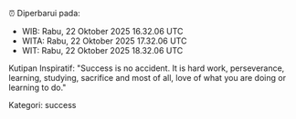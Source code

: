 ⏰ Diperbarui pada:
- WIB: Rabu, 22 Oktober 2025 16.32.06 UTC
- WITA: Rabu, 22 Oktober 2025 17.32.06 UTC
- WIT: Rabu, 22 Oktober 2025 18.32.06 UTC

Kutipan Inspiratif:
"Success is no accident. It is hard work, perseverance, learning, studying, sacrifice and most of all, love of what you are doing or learning to do."


Kategori: success

